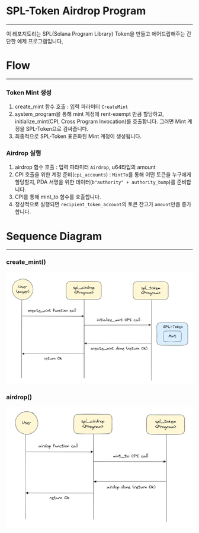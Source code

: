 # SPL-Token Airdrop Program
---

이 레포지토리는 SPL(Solana Program Library) Token을 만들고 에어드랍해주는 간단한 예제 프로그램입니다,

# Flow
---

### Token Mint 생성

1. create_mint 함수 호출 : 입력 파라미터 `CreateMint`
2. system_program을 통해 mint 계정에 rent-exempt 만큼 할당하고, initialize_mint(CPI, Cross Program Invocation)를 호출합니다. 그러면 Mint 계정을 SPL-Token으로 감싸줍니다.
3. 최종적으로 SPL-Token 표준화된 Mint 계정이 생성됩니다.

### Airdrop 실행
1. airdrop 함수 호출 : 입력 파라미터 `Airdrop`, u64타입의 amount
2. CPI 호출을 위한 계정 준비(`cpi_accounts`) : `MintTo`를 통해 어떤 토큰을 누구에게 할당할지, PDA 서명을 위한 데이터(`b"authority" + authority_bump`)를 준비합니다.
3. CPI를 통해 mint_to 함수를 호출합니다.
4. 정상적으로 실행되면 `recipient_token_account`의 토큰 잔고가 `amount`만큼 증가합니다.

# Sequence Diagram
---

### create_mint()
![create_mint](./img/mint.png)

### airdrop()
![airdrop](./img/airdrop.png)